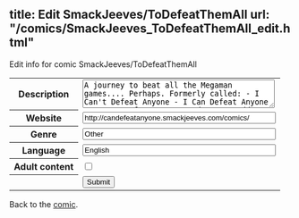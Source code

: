title: Edit SmackJeeves/ToDefeatThemAll
url: "/comics/SmackJeeves_ToDefeatThemAll_edit.html"
---
Edit info for comic SmackJeeves/ToDefeatThemAll

<form name="comic" action="http://gaepostmail.appspot.com/comic/" method="post">
<table class="comicinfo">
<tr>
<th>Description</th><td><textarea name="description" cols="40" rows="3">A journey to beat all the Megaman games.... Perhaps. Formerly called: - I Can't Defeat Anyone - I Can Defeat Anyone - We Can Defeat Anyone Updates at odd-numbered dates.</textarea></td>
</tr>
<tr>
<th>Website</th><td><input type="text" name="url" value="http://candefeatanyone.smackjeeves.com/comics/" size="40"/></td>
</tr>
<tr>
<th>Genre</th><td><input type="text" name="genre" value="Other" size="40"/></td>
</tr>
<tr>
<th>Language</th><td><input type="text" name="language" value="English" size="40"/></td>
</tr>
<tr>
<th>Adult content</th><td><input type="checkbox" name="adult" value="adult" /></td>
</tr>
<tr>
<th></th><td>
<input type="hidden" name="comic" value="SmackJeeves_ToDefeatThemAll" />
<input type="submit" name="submit" value="Submit" />
</td>
</tr>
</table>
</form>

Back to the [comic](SmackJeeves_ToDefeatThemAll.html).
